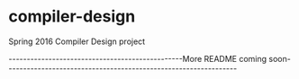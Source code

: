 # compiler-design
Spring 2016 Compiler Design project

------------------------------------------------More README coming soon----------------------------------------------------------------
